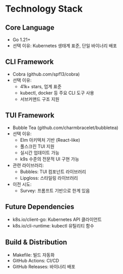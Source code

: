 # Technology Stack

## Core Language
- Go 1.21+
- 선택 이유: Kubernetes 생태계 표준, 단일 바이너리 배포

## CLI Framework
- Cobra (github.com/spf13/cobra)
- 선택 이유:
  * 41k+ stars, 업계 표준
  * kubectl, docker 등 주요 CLI 도구 사용
  * 서브커맨드 구조 지원

## TUI Framework
- Bubble Tea (github.com/charmbracelet/bubbletea)
- 선택 이유:
  * Elm 아키텍처 기반 (React-like)
  * 풀스크린 TUI 지원
  * 실시간 업데이트 가능
  * k9s 수준의 전문적 UI 구현 가능
- 관련 라이브러리:
  * Bubbles: TUI 컴포넌트 라이브러리
  * Lipgloss: 스타일링 라이브러리
- 이전 시도:
  * Survey: 프롬프트 기반으로 한계 있음

## Future Dependencies
- k8s.io/client-go: Kubernetes API 클라이언트
- k8s.io/cli-runtime: kubectl 유틸리티 함수

## Build & Distribution
- Makefile: 빌드 자동화
- GitHub Actions: CI/CD
- GitHub Releases: 바이너리 배포